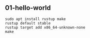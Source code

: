 ## 01-hello-world

```
sudo apt install rustup make
rustup default stable
rustup target add x86_64-unknown-none
make
```

